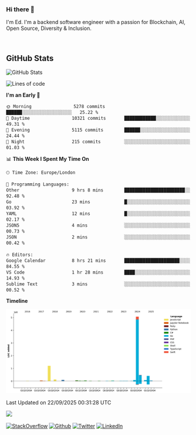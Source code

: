 ### Hi there 👋
 I'm Ed. I'm a backend software engineer with a passion for Blockchain, AI, Open Source, Diversity & Inclusion.

<br />

<h2>GitHub Stats</h2>
<p><img src="https://github-readme-stats.vercel.app/api?username=echarrod&amp;show_icons=true" alt="GitHub Stats"></p>

<!--START_SECTION:waka-->
![Lines of code](https://img.shields.io/badge/From%20Hello%20World%20I%27ve%20Written-7.7%20million%20lines%20of%20code-blue)

**I'm an Early 🐤** 

```text
🌞 Morning                5278 commits        ██████░░░░░░░░░░░░░░░░░░░   25.22 % 
🌆 Daytime                10321 commits       ████████████░░░░░░░░░░░░░   49.31 % 
🌃 Evening                5115 commits        ██████░░░░░░░░░░░░░░░░░░░   24.44 % 
🌙 Night                  215 commits         ░░░░░░░░░░░░░░░░░░░░░░░░░   01.03 % 
```


📊 **This Week I Spent My Time On** 

```text
🕑︎ Time Zone: Europe/London

💬 Programming Languages: 
Other                    9 hrs 8 mins        ███████████████████████░░   92.48 % 
Go                       23 mins             █░░░░░░░░░░░░░░░░░░░░░░░░   03.92 % 
YAML                     12 mins             █░░░░░░░░░░░░░░░░░░░░░░░░   02.17 % 
JSON5                    4 mins              ░░░░░░░░░░░░░░░░░░░░░░░░░   00.73 % 
JSON                     2 mins              ░░░░░░░░░░░░░░░░░░░░░░░░░   00.42 % 

🔥 Editors: 
Google Calendar          8 hrs 21 mins       █████████████████████░░░░   84.55 % 
VS Code                  1 hr 28 mins        ████░░░░░░░░░░░░░░░░░░░░░   14.93 % 
Sublime Text             3 mins              ░░░░░░░░░░░░░░░░░░░░░░░░░   00.52 % 
```

**Timeline**

![Lines of Code chart](https://raw.githubusercontent.com/echarrod/echarrod/main/assets/bar_graph.png)


 Last Updated on 22/09/2025 00:31:28 UTC
<!--END_SECTION:waka-->

![](https://komarev.com/ghpvc/?username=echarrod)

<p>
<a href="https://stackoverflow.com/users/1014632/ech" target="_blank"><img alt="StackOverflow" src="https://img.shields.io/badge/-Stackoverflow-FE7A16?style=for-the-badge&logo=stack-overflow&logoColor=white" /></a> 
<a href="https://github.com/echarrod" target="_blank"><img alt="Github" src="https://img.shields.io/badge/GitHub-%2312100E.svg?&style=for-the-badge&logo=Github&logoColor=white" /></a> 
<a href="https://twitter.com/e_harrod" target="_blank"><img alt="Twitter" src="https://img.shields.io/badge/twitter-%231DA1F2.svg?&style=for-the-badge&logo=twitter&logoColor=white" /></a> 
<a href="https://www.linkedin.com/in/ed-harrod" target="_blank"><img alt="LinkedIn" src="https://img.shields.io/badge/linkedin-%230077B5.svg?&style=for-the-badge&logo=linkedin&logoColor=white" /></a>
